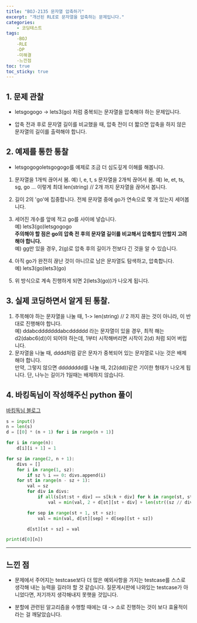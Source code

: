 ```yaml
---
title: "BOJ-2135 문자열 압축하기"
excerpt: "개선된 RLE로 문자열을 압축하는 문제입니다."
categories:
    - 코딩테스트
tags:
    -BOJ
    -RLE
    -DP
    -미해결
    -느낀점
toc: true
toc_sticky: true
---
```


## 1. 문제 관찰
* letsgogogo -> lets3(go) 처럼 중복되는 문자열을 압축해야 하는 문제입니다.

* 압축 전과 후로 문자열 길이를 비교했을 때, 압축 전이 더 짧으면 압축을 하지 않은 문자열의 길이를 출력해야 합니다.

## 2. 예제를 통한 통찰

* letsgogogoletsgogogo를 예제로 조금 더 심도깊게 이해를 해봅니다.

1. 문자열을 1개씩 끊어서 봄.
예) l, e, t, s
문자열을 2개씩 끊어서 봄.
예) le, et, ts, sg, go 
... 이렇게 최대 len(string) // 2개 까지 문자열을 끊어서 봅니다.

2. 길이 2의 'go'에 집중합니다.
전체 문자열 중에 go가 연속으로 몇 개 있는지 세어봅니다. 

3. 세어진 개수를 앞에 적고 go를 사이에 넣습니다.  
예) lets3(go)letsgogogo  
**주의해야 할 점은 go의 압축 전 후의 문자열 길이를 비교해서 압축할지 안할지 고려해야 합니다.**  
예) gg만 있을 경우, 2(g)로 압축 후의 길이가 전보다 긴 것을 알 수 있습니다.

4. 아직 go가 완전히 끊난 것이 아니므로 남은 문자열도 탐색하고, 압축합니다.  
예) lets3(go)lets3(go)

5. 위 방식으로 계속 진행하게 되면 2(lets3(go))가 나오게 됩니다.

## 3. 실제 코딩하면서 알게 된 통찰.

1. 주목해야 하는 문자열을 나눌 때, 1-> len(string) // 2 까지 끊는 것이 아니라, 이 반대로 진행해야 합니다.  
예) ddabcdddddddabcdddddd 라는 문자열이 있을 경우, 최적 해는 d2(dabc6(d))이 되어야 하는데, 1부터 시작해버리면 시작이 2(d) 처럼 되어 버립니다.  
2. 문자열을 나눌 때, dddd처럼 같은 문자가 중복되어 있는 문자열로 나눈 것은 배제해야 합니다.  
만약, 그렇지 않으면 dddddddd를 나눌 때, 2(2(dd))같은 기이한 형태가 나오게 됩니다.
단, 나누는 길이가 1일때는 배제하지 않습니다.

## 4. 바킹독님이 작성해주신 python 풀이
[바킹독님 블로그](https://baaaaaaaaaaaaaaaaaaaaaaarkingdog.tistory.com/963?category=730175)
```python
s = input()
n = len(s)
d = [[0] * (n + 1) for i in range(n + 1)]

for i in range(n):
    d[i][i + 1] = 1

for sz in range(2, n + 1):
    divs = []
    for i in range(1, sz):
        if sz % i == 0: divs.append(i)
    for st in range(n - sz + 1):
        val = sz
        for div in divs:
            if all(s[st:st + div] == s[k:k + div] for k in range(st, st + sz, div)):
                val = min(val, 2 + d[st][st + div] + len(str((sz // div))))

        for sep in range(st + 1, st + sz):
            val = min(val, d[st][sep] + d[sep][st + sz])

        d[st][st + sz] = val

print(d[0][n])
```
---
## 느낀 점
* 문제에서 주어지는 testcase보다 더 많은 예외사항을 가지는 testcase를 스스로 생각해 내는 능력을 길러야 할 것 같습니다. 질문게시판에 나와있는 testcase가 아니었다면, 저기까지 생각해내지 못햇을 것입니다.

* 분할에 관련된 알고리즘을 수행할 때에는 대 -> 소로 진행하는 것이 보다 효율적이라는 걸 깨달았습니다. 